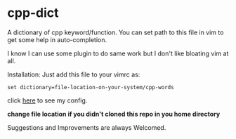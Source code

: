 # cpp-dict

A dictionary of cpp keyword/function. You can set path to this file in vim to get some help in auto-completion.

I know I can use some plugin to do same work but I don't like bloating vim at all.

Installation:
Just add this file to your vimrc as:

```
set dictionary=file-location-on-your-system/cpp-words
```

click [here](https://github.com/offamitkumar/dot_files/blob/5bcc08d5271aa9f544c023ced5ac3e2068f1e0dd/.vimrc#L6) to see my config.

__change file location if you didn't cloned this repo in you home directory__

 Suggestions and Improvements are always Welcomed. 
